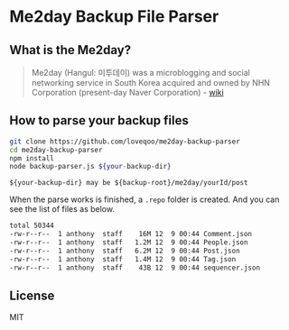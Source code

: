 # Me2day Backup File Parser

## What is the Me2day?
> Me2day (Hangul: 미투데이) was a microblogging and social networking service in South Korea acquired and owned by NHN Corporation (present-day Naver Corporation)
\- [wiki](https://en.wikipedia.org/wiki/Me2day)

## How to parse your backup files
```sh
git clone https://github.com/loveqoo/me2day-backup-parser
cd me2day-backup-parser
npm install
node backup-parser.js ${your-backup-dir}
```
`${your-backup-dir} may be ${backup-root}/me2day/yourId/post`

When the parse works is finished, a `.repo` folder is created.
And you can see the list of files as below.
```bash
total 50344
-rw-r--r--  1 anthony  staff    16M 12  9 00:44 Comment.json
-rw-r--r--  1 anthony  staff   1.2M 12  9 00:44 People.json
-rw-r--r--  1 anthony  staff   6.2M 12  9 00:44 Post.json
-rw-r--r--  1 anthony  staff   1.4M 12  9 00:44 Tag.json
-rw-r--r--  1 anthony  staff    43B 12  9 00:44 sequencer.json
```
## License
MIT